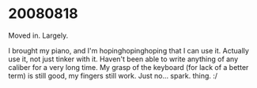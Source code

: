 # 20080818

Moved in. Largely.

I brought my piano, and I'm hopinghopinghoping that I can use it. Actually use it, not just tinker with it. Haven't been able to write anything of any caliber for a very long time. My grasp of the keyboard (for lack of a better term) is still good, my fingers still work. Just no... spark. thing. :/
